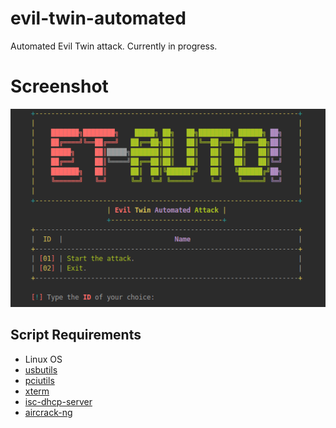 # evil-twin-automated
Automated Evil Twin attack. Currently in progress.

# Screenshot
![Screenshot](screenshot.png)

## Script Requirements
* Linux OS
* [usbutils](https://packages.debian.org/sid/usbutils)
* [pciutils](https://packages.debian.org/sid/pciutils)
* [xterm](https://packages.debian.org/sid/xterm)
* [isc-dhcp-server](https://packages.debian.org/sid/isc-dhcp-server)
* [aircrack-ng](https://www.aircrack-ng.org/doku.php?id=downloads#downloads)
